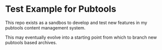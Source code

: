 Test Example for Pubtools
=========================

This repo exists as a sandbos to develop and test new features in my pubtools content management system.

This may eventually evolve into a starting point from which to branch new pubtools based archives.


